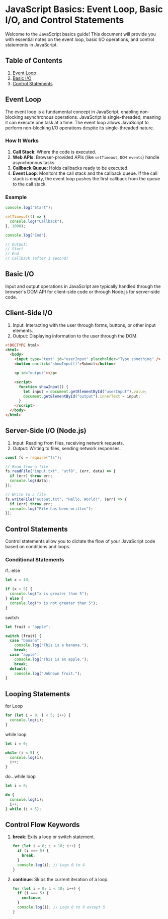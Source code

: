 # JavaScript Basics: Event Loop, Basic I/O, and Control Statements

Welcome to the JavaScript basics guide! This document will provide you with essential notes on the event loop, basic I/O operations, and control statements in JavaScript.

## Table of Contents

1. [Event Loop](#event-loop)
2. [Basic I/O](#basic-io)
3. [Control Statements](#control-statements)

## Event Loop

The event loop is a fundamental concept in JavaScript, enabling non-blocking asynchronous operations. JavaScript is single-threaded, meaning it can execute one task at a time. The event loop allows JavaScript to perform non-blocking I/O operations despite its single-threaded nature.

### How It Works

1. **Call Stack**: Where the code is executed.
2. **Web APIs**: Browser-provided APIs (like `setTimeout`, `DOM events`) handle asynchronous tasks.
3. **Callback Queue**: Holds callbacks ready to be executed.
4. **Event Loop**: Monitors the call stack and the callback queue. If the call stack is empty, the event loop pushes the first callback from the queue to the call stack.

### Example

```javascript
console.log("Start");

setTimeout(() => {
  console.log("Callback");
}, 1000);

console.log("End");

// Output:
// Start
// End
// Callback (after 1 second)
```

## Basic I/O

Input and output operations in JavaScript are typically handled through the browser's DOM API for client-side code or through Node.js for server-side code.

## Client-Side I/O

1. Input: Interacting with the user through forms, buttons, or other input elements.
2. Output: Displaying information to the user through the DOM.

```html
<!DOCTYPE html>
<html>
  <body>
    <input type="text" id="userInput" placeholder="Type something" />
    <button onclick="showInput()">Submit</button>

    <p id="output"></p>

    <script>
      function showInput() {
        let input = document.getElementById("userInput").value;
        document.getElementById("output").innerText = input;
      }
    </script>
  </body>
</html>
```

## Server-Side I/O (Node.js)

1. Input: Reading from files, receiving network requests.
2. Output: Writing to files, sending network responses.

```javascript
const fs = require("fs");

// Read from a file
fs.readFile("input.txt", "utf8", (err, data) => {
  if (err) throw err;
  console.log(data);
});

// Write to a file
fs.writeFile("output.txt", "Hello, World!", (err) => {
  if (err) throw err;
  console.log("File has been written");
});
```

## Control Statements

Control statements allow you to dictate the flow of your JavaScript code based on conditions and loops.

### Conditional Statements

if...else

```javascript
let x = 10;

if (x > 5) {
  console.log("x is greater than 5");
} else {
  console.log("x is not greater than 5");
}
```

switch

```javascript
let fruit = "apple";

switch (fruit) {
  case "banana":
    console.log("This is a banana.");
    break;
  case "apple":
    console.log("This is an apple.");
    break;
  default:
    console.log("Unknown fruit.");
}
```

## Looping Statements

for Loop

```javascript
for (let i = 0; i < 5; i++) {
  console.log(i);
}
```

while loop

```javascript
let i = 0;

while (i < 5) {
  console.log(i);
  i++;
}
```

do...while loop

```javascript
let i = 0;

do {
  console.log(i);
  i++;
} while (i < 5);
```

## Control Flow Keywords

1. **break**: Exits a loop or switch statement.
   ```javascript
   for (let i = 0; i < 10; i++) {
     if (i === 5) {
       break;
     }
     console.log(i); // Logs 0 to 4
   }
   ```
2. **continue**: Skips the current iteration of a loop.
   ```javascript
   for (let i = 0; i < 10; i++) {
     if (i === 5) {
       continue;
     }
     console.log(i); // Logs 0 to 9 except 5
   }
   ```
